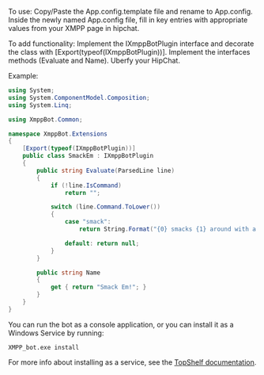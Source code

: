 To use:
Copy/Paste the App.config.template file and rename to App.config. Inside the newly named App.config file, fill in key entries with appropriate values from your XMPP page in hipchat.


To add functionality:
Implement the IXmppBotPlugin interface and decorate the class with [Export(typeof(IXmppBotPlugin))].
Implement the interfaces methods (Evaluate and Name).
Uberfy your HipChat.

Example:

```c#
using System;
using System.ComponentModel.Composition;
using System.Linq;

using XmppBot.Common;

namespace XmppBot.Extensions
{
    [Export(typeof(IXmppBotPlugin))]
    public class SmackEm : IXmppBotPlugin
    {
        public string Evaluate(ParsedLine line)
        {
            if (!line.IsCommand)
                return "";

            switch (line.Command.ToLower())
            {
                case "smack":
                    return String.Format("{0} smacks {1} around with a trout.", line.User, line.Args.FirstOrDefault() ?? "Your mom");

                default: return null;
            }
        }

        public string Name
        {
            get { return "Smack Em!"; }
        }
    }
}
```

You can run the bot as a console application, or you can install it as a Windows Service by running: 

	XMPP_bot.exe install

For more info about installing as a service, see the [TopShelf documentation](http://docs.topshelf-project.com/en/latest/overview/commandline.html).